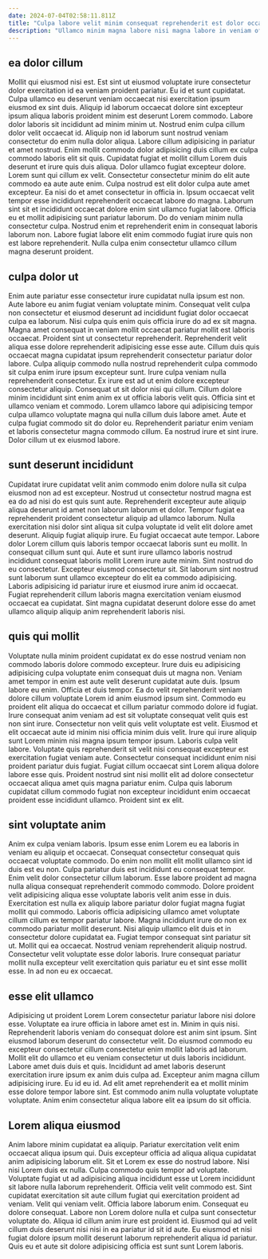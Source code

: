 ```yaml
---
date: 2024-07-04T02:58:11.811Z
title: "Culpa labore velit minim consequat reprehenderit est dolor occaecat."
description: "Ullamco minim magna labore nisi magna labore in veniam officia. Incididunt labore tempor ex non occaecat."
---
```



## ea dolor cillum

Mollit qui eiusmod nisi est. Est sint ut eiusmod voluptate irure consectetur dolor exercitation id ea veniam proident pariatur. Eu id et sunt cupidatat. Culpa ullamco eu deserunt veniam occaecat nisi exercitation ipsum eiusmod ex sint duis. Aliquip id laborum occaecat dolore sint excepteur ipsum aliqua laboris proident minim est deserunt Lorem commodo. Labore dolor laboris sit incididunt ad minim minim ut. Nostrud enim culpa cillum dolor velit occaecat id. Aliquip non id laborum sunt nostrud veniam consectetur do enim nulla dolor aliqua.
Labore cillum adipisicing in pariatur et amet nostrud. Enim mollit commodo dolor adipisicing duis cillum ex culpa commodo laboris elit sit quis. Cupidatat fugiat et mollit cillum Lorem duis deserunt et irure quis duis aliqua. Dolor ullamco fugiat excepteur dolore. Lorem sunt qui cillum ex velit. Consectetur consectetur minim do elit aute commodo ea aute aute enim. Culpa nostrud est elit dolor culpa aute amet excepteur.
Ea nisi do et amet consectetur in officia in. Ipsum occaecat velit tempor esse incididunt reprehenderit occaecat labore do magna. Laborum sint sit et incididunt occaecat dolore enim sint ullamco fugiat labore. Officia eu et mollit adipisicing sunt pariatur laborum. Do do veniam minim nulla consectetur culpa. Nostrud enim et reprehenderit enim in consequat laboris laborum non. Labore fugiat labore elit enim commodo fugiat irure quis non est labore reprehenderit. Nulla culpa enim consectetur ullamco cillum magna deserunt proident.

## culpa dolor ut

Enim aute pariatur esse consectetur irure cupidatat nulla ipsum est non. Aute labore eu anim fugiat veniam voluptate minim. Consequat velit culpa non consectetur et eiusmod deserunt ad incididunt fugiat dolor occaecat culpa ea laborum. Nisi culpa quis enim quis officia irure do ad ex sit magna. Magna amet consequat in veniam mollit occaecat pariatur mollit est laboris occaecat. Proident sint ut consectetur reprehenderit. Reprehenderit velit aliqua esse dolore reprehenderit adipisicing esse esse aute. Cillum duis quis occaecat magna cupidatat ipsum reprehenderit consectetur pariatur dolor labore.
Culpa aliquip commodo nulla nostrud reprehenderit culpa commodo sit culpa enim irure ipsum excepteur sunt. Irure culpa veniam nulla reprehenderit consectetur. Ex irure est ad ut enim dolore excepteur consectetur aliquip. Consequat ut sit dolor nisi qui cillum. Cillum dolore minim incididunt sint enim anim ex ut officia laboris velit quis. Officia sint et ullamco veniam et commodo. Lorem ullamco labore qui adipisicing tempor culpa ullamco voluptate magna qui nulla cillum duis labore amet.
Aute et culpa fugiat commodo sit do dolor eu. Reprehenderit pariatur enim veniam et laboris consectetur magna commodo cillum. Ea nostrud irure et sint irure. Dolor cillum ut ex eiusmod labore.

## sunt deserunt incididunt

Cupidatat irure cupidatat velit anim commodo enim dolore nulla sit culpa eiusmod non ad est excepteur. Nostrud ut consectetur nostrud magna est ea do ad nisi do est quis sunt aute. Reprehenderit excepteur aute aliquip aliqua deserunt id amet non laborum laborum et dolor. Tempor fugiat ea reprehenderit proident consectetur aliquip ad ullamco laborum. Nulla exercitation nisi dolor sint aliqua sit culpa voluptate id velit elit dolore amet deserunt. Aliquip fugiat aliquip irure.
Eu fugiat occaecat aute tempor. Labore dolor Lorem cillum quis laboris tempor occaecat laboris sunt eu mollit. In consequat cillum sunt qui. Aute et sunt irure ullamco laboris nostrud incididunt consequat laboris mollit Lorem irure aute minim. Sint nostrud do eu consectetur. Excepteur eiusmod consectetur sit.
Sit laborum sint nostrud sunt laborum sunt ullamco excepteur do elit ea commodo adipisicing. Laboris adipisicing id pariatur irure et eiusmod irure anim id occaecat. Fugiat reprehenderit cillum laboris magna exercitation veniam eiusmod occaecat ea cupidatat. Sint magna cupidatat deserunt dolore esse do amet ullamco aliquip aliquip anim reprehenderit laboris nisi.

## quis qui mollit

Voluptate nulla minim proident cupidatat ex do esse nostrud veniam non commodo laboris dolore commodo excepteur. Irure duis eu adipisicing adipisicing culpa voluptate enim consequat duis ut magna non. Veniam amet tempor in enim est aute velit deserunt cupidatat aute duis. Ipsum labore eu enim. Officia et duis tempor. Ea do velit reprehenderit veniam dolore cillum voluptate Lorem id anim eiusmod ipsum sint.
Commodo eu proident elit aliqua do occaecat et cillum pariatur commodo dolore id fugiat. Irure consequat anim veniam ad est sit voluptate consequat velit quis est non sint irure. Consectetur non velit quis velit voluptate est velit. Eiusmod et elit occaecat aute id minim nisi officia minim duis velit. Irure qui irure aliquip sunt Lorem minim nisi magna ipsum tempor ipsum.
Laboris culpa velit labore. Voluptate quis reprehenderit sit velit nisi consequat excepteur est exercitation fugiat veniam aute. Consectetur consequat incididunt enim nisi proident pariatur duis fugiat. Fugiat cillum occaecat sint Lorem aliqua dolore labore esse quis. Proident nostrud sint nisi mollit elit ad dolore consectetur occaecat aliqua amet quis magna pariatur enim. Culpa quis laborum cupidatat cillum commodo fugiat non excepteur incididunt enim occaecat proident esse incididunt ullamco. Proident sint ex elit.

## sint voluptate anim

Anim ex culpa veniam laboris. Ipsum esse enim Lorem eu ea laboris in veniam eu aliquip et occaecat. Consequat consectetur consequat quis occaecat voluptate commodo. Do enim non mollit elit mollit ullamco sint id duis est eu non. Culpa pariatur duis est incididunt eu consequat tempor.
Enim velit dolor consectetur cillum laborum. Esse labore proident ad magna nulla aliqua consequat reprehenderit commodo commodo. Dolore proident velit adipisicing aliqua esse voluptate laboris velit anim esse in duis. Exercitation est nulla ex aliquip labore pariatur dolor fugiat magna fugiat mollit qui commodo. Laboris officia adipisicing ullamco amet voluptate cillum cillum ex tempor pariatur labore. Magna incididunt irure do non ex commodo pariatur mollit deserunt. Nisi aliquip ullamco elit duis et in consectetur dolore cupidatat ea. Fugiat tempor consequat sint pariatur sit ut.
Mollit qui ea occaecat. Nostrud veniam reprehenderit aliquip nostrud. Consectetur velit voluptate esse dolor laboris. Irure consequat pariatur mollit nulla excepteur velit exercitation quis pariatur eu et sint esse mollit esse. In ad non eu ex occaecat.

## esse elit ullamco

Adipisicing ut proident Lorem Lorem consectetur pariatur labore nisi dolore esse. Voluptate ea irure officia in labore amet est in. Minim in quis nisi. Reprehenderit laboris veniam do consequat dolore est anim sint ipsum. Sint eiusmod laborum deserunt do consectetur velit. Do eiusmod commodo eu excepteur consectetur cillum consectetur enim mollit laboris ad laborum.
Mollit elit do ullamco et eu veniam consectetur ut duis laboris incididunt. Labore amet duis duis et quis. Incididunt ad amet laboris deserunt exercitation irure ipsum ex anim duis culpa ad. Excepteur anim magna cillum adipisicing irure.
Eu id eu id. Ad elit amet reprehenderit ea et mollit minim esse dolore tempor labore sint. Est commodo anim nulla voluptate voluptate voluptate. Anim enim consectetur aliqua labore elit ea ipsum do sit officia.

## Lorem aliqua eiusmod

Anim labore minim cupidatat ea aliquip. Pariatur exercitation velit enim occaecat aliqua ipsum qui. Duis excepteur officia ad aliqua aliqua cupidatat anim adipisicing laborum elit. Sit et Lorem ex esse do nostrud labore.
Nisi nisi Lorem duis ex nulla. Culpa commodo quis tempor ad voluptate. Voluptate fugiat ut ad adipisicing aliqua incididunt esse ut Lorem incididunt sit labore nulla laborum reprehenderit. Officia velit velit commodo est. Sint cupidatat exercitation sit aute cillum fugiat qui exercitation proident ad veniam. Velit qui veniam velit. Officia labore laborum enim.
Consequat eu dolore consequat. Labore non Lorem dolore nulla et culpa sunt consectetur voluptate do. Aliqua id cillum anim irure est proident id. Eiusmod qui ad velit cillum duis deserunt nisi nisi in ea pariatur id sit id aute. Eu eiusmod et nisi fugiat dolore ipsum mollit deserunt laborum reprehenderit aliqua id pariatur. Quis eu et aute sit dolore adipisicing officia est sunt sunt Lorem laboris.

